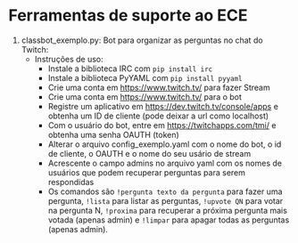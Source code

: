 # Ferramentas de suporte ao ECE

1. classbot_exemplo.py: Bot para organizar as perguntas no chat do Twitch:
   * Instruções de uso:
      - Instale a biblioteca IRC com `pip install irc`
      - Instale a biblioteca PyYAML com `pip install pyyaml`
      - Crie uma conta em https://www.twitch.tv/ para fazer Stream
      - Crie uma conta em https://www.twitch.tv/ para o bot
      - Registre um aplicativo em https://dev.twitch.tv/console/apps e obtenha um ID de cliente (pode deixar a url como localhost)
      - Com o usuário do bot, entre em https://twitchapps.com/tmi/ e obtenha uma senha OAUTH (token)
      - Alterar o arquivo config_exemplo.yaml com o nome do bot, o id de cliente, o OAUTH e o nome do seu usário de stream
      - Acrescente o campo admins no arquivo yaml com os nomes de usuários que podem recuperar perguntas para serem respondidas
      - Os comandos são `!pergunta texto da pergunta` para fazer uma pergunta, `!lista` para listar as perguntas, `!upvote QN` para votar na pergunta N, `!proxima` para recuperar a próxima pergunta mais votada (apenas admin) e `!limpar` para apagar todas as perguntas (apenas admin).
